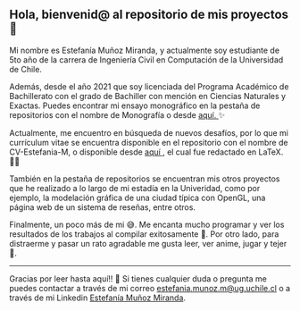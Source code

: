 ## Hola, bienvenid@ al repositorio de mis proyectos 👋

Mi nombre es Estefanía Muñoz Miranda, y actualmente soy estudiante de 5to año de la carrera de Ingeniería Civil en Computación de la Universidad de Chile.

Además, desde el año 2021 que soy licenciada del Programa Académico de Bachillerato con el grado de Bachiller con mención en Ciencias Naturales y Exactas. Puedes encontrar mi 
ensayo monográfico en la pestaña de repositorios con el nombre de Monografía o desde <a href="https://github.com/Estefania-M/Monografia/blob/main/Monograf%C3%ADa_Final_Estefan%C3%ADa_Mu%C3%B1oz.pdf"> aquí. </a>✨

Actualmente, me encuentro en búsqueda de nuevos desafíos, por lo que mi currículum vitae se encuentra disponible en el repositorio con el nombre 
de CV-Estefania-M, o disponible desde <a href="https://github.com/Estefania-M/CV-Estefania-M/blob/0e62fbcc5e22c576a842184dc150d74225cc42b3/2023.10.15_CV_Estefania_Munoz.pdf"> aquí </a>, el cual fue redactado en LaTeX. 👩‍💻

También en la pestaña de repositorios se encuentran mis otros proyectos que he realizado a lo largo de mi estadía en la Univeridad, como por ejemplo, la modelación gráfica de una ciudad típica con OpenGL, una página web de un sistema de reseñas, entre otros.

Finalmente, un poco más de mi 😅. Me encanta mucho programar y ver los resultados de los trabajos al compilar exitosamente 🎉. Por otro lado, para distraerme y pasar un rato agradable me gusta leer, ver anime, jugar y tejer 🧶.

<hr>

Gracias por leer hasta aquí!! 🤝 
Si tienes cualquier duda o pregunta me puedes contactar a través de mi correo estefania.munoz.m@ug.uchile.cl o a través de mi Linkedin <a href="https://www.linkedin.com/in/estefania-munoz-m/"> Estefanía Muñoz Miranda</a>.
